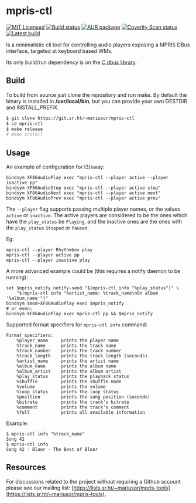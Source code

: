 # mpris-ctl 
[![MIT Licensed](https://img.shields.io/github/license/mariusor/mpris-ctl.svg)](https://git.sr.ht/~mariusor/mpris-ctl/blob/master/LICENSE)
[![Build status](https://builds.sr.ht/~mariusor/mpris-ctl.svg)](https://builds.sr.ht/~mariusor/mpris-ctl)
[![AUR package](https://img.shields.io/aur/version/mpris-ctl.svg)](https://aur.archlinux.org/packages/mpris-ctl/)
[![Coverity Scan status](https://img.shields.io/coverity/scan/12309.svg)](https://scan.coverity.com/projects/12309)
[![Latest build](https://img.shields.io/github/release/mariusor/mpris-ctl.svg)](https://github.com/mariusor/mpris-ctl/releases/latest)


Is a minimalistic cli tool for controlling audio players exposing a MPRIS DBus interface, targeted at keyboard based WMs.

Its only build/run dependency is on the [C dbus library](https://dbus.freedesktop.org/doc/api/html/index.html).

## Build

To build from source just clone the repository and run make. 
By default the binary is installed in **/usr/local/bin**, but you can provide your own DESTDIR and INSTALL_PREFIX.

```sh
$ git clone https://git.sr.ht/~mariusor/mpris-ctl
$ cd mpris-ctl
$ make release
# make install
```

## Usage

An example of configuration for i3/sway:

```
bindsym XF86AudioPlay exec "mpris-ctl --player active --player inactive pp"
bindsym XF86AudioStop exec "mpris-ctl --player active stop"
bindsym XF86AudioNext exec "mpris-ctl --player active next"
bindsym XF86AudioPrev exec "mpris-ctl --player active prev"
```

The `--player` flag supports passing multiple player names, or the values `active` or `inactive`. 
The active players are considered to be the ones which have the `play_status` be `Playing`, 
and the inactive ones are the ones with the `play_status` `Stopped` or `Paused`.

Eg:

```
mpris-ctl --player Rhythmbox play
mpris-ctl --player active pp
mpris-ctl --player inactive play
```

A more advanced example could be (this requires a notify daemon to be running):

```
set $mpris_notify notify-send "$(mpris-ctl info "%play_status")" \
    "$(mpris-ctl info "%artist_name: %track_name\nOn album '%album_name'")"
bindsym $mod+XF86AudioPlay exec $mpris_notify
# or even:
bindsym XF86AudioPlay exec mpris-ctl pp && $mpris_notify
```

Supported format specifiers for `mpris-ctl info` command:

```
Format specifiers:
    %player_name     prints the player name
    %track_name      prints the track name
    %track_number    prints the track number
    %track_length    prints the track length (seconds)
    %artist_name     prints the artist name
    %album_name      prints the album name
    %album_artist    prints the album artist
    %play_status     prints the playback status
    %shuffle         prints the shuffle mode
    %volume          prints the volume
    %loop_status     prints the loop status
    %position        prints the song position (seconds)
    %bitrate         prints the track's bitrate
    %comment         prints the track's comment
    %full            prints all available information

```

Example: 

```
$ mpris-ctl info "%track_name"
Song 42
$ mpris-ctl info
Song 42 - Bloor - The Best of Bloor

```

## Resources

For discussions related to the project without requiring a Github account please see our mailing list: [https://lists.sr.ht/~mariusor/mpris-tools](https://lists.sr.ht/~mariusor/mpris-tools).

